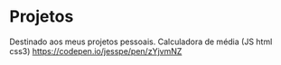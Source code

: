 # Projetos
Destinado aos meus projetos pessoais.
Calculadora de média (JS html css3)
https://codepen.io/jesspe/pen/zYjvmNZ
